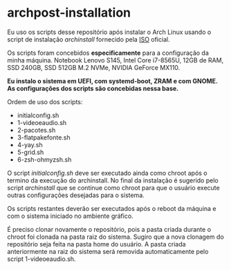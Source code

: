 # archpost-installation

Eu uso os scripts desse repositório após instalar o Arch Linux usando o script de instalação *archinstall* fornecido pela [ISO](https://archlinux.org/download/) oficial.

Os scripts foram concebidos **especificamente** para a configuração da minha máquina. Notebook Lenovo S145, Intel Core i7-8565U, 12GB de RAM, SSD 240GB, SSD 512GB M.2 NVMe, NVIDIA GeForce MX110. 

**Eu instalo o sistema em UEFI, com systemd-boot, ZRAM e com GNOME. As configurações dos scripts são concebidas nessa base.**

Ordem de uso dos scripts:

- initialconfig.sh
- 1-videoeaudio.sh
- 2-pacotes.sh
- 3-flatpakefonte.sh
- 4-yay.sh
- 5-grid.sh
- 6-zsh-ohmyzsh.sh

O script *initialconfig.sh* deve ser executado ainda como chroot após o termino da execução do archinstall. No final da instalação é sugerido pelo script *archinstall* que se continue como chroot para que o usuário execute outras configurações desejadas para o sistema. 

Os scripts restantes deverão ser executados após o reboot da máquina e com o sistema iniciado no ambiente gráfico. 

É preciso clonar novamente o repositório, pois a pasta criada durante o chroot foi clonada na pasta raiz do sistema. Sugiro que a nova clonagem do repositório seja feita na pasta home do usuário. A pasta criada anteriormente na raiz do sistema será removida automaticamente pelo script 1-videoeaudio.sh.
